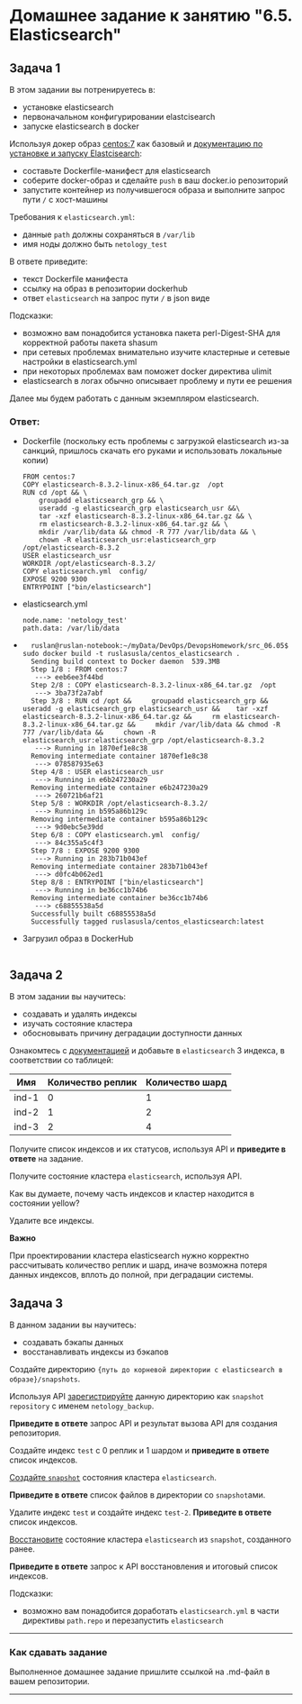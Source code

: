 # Домашнее задание к занятию "6.5. Elasticsearch"

## Задача 1

В этом задании вы потренируетесь в:
- установке elasticsearch
- первоначальном конфигурировании elastcisearch
- запуске elasticsearch в docker

Используя докер образ [centos:7](https://hub.docker.com/_/centos) как базовый и 
[документацию по установке и запуску Elastcisearch](https://www.elastic.co/guide/en/elasticsearch/reference/current/targz.html):

- составьте Dockerfile-манифест для elasticsearch
- соберите docker-образ и сделайте `push` в ваш docker.io репозиторий
- запустите контейнер из получившегося образа и выполните запрос пути `/` c хост-машины

Требования к `elasticsearch.yml`:
- данные `path` должны сохраняться в `/var/lib`
- имя ноды должно быть `netology_test`

В ответе приведите:
- текст Dockerfile манифеста
- ссылку на образ в репозитории dockerhub
- ответ `elasticsearch` на запрос пути `/` в json виде

Подсказки:
- возможно вам понадобится установка пакета perl-Digest-SHA для корректной работы пакета shasum
- при сетевых проблемах внимательно изучите кластерные и сетевые настройки в elasticsearch.yml
- при некоторых проблемах вам поможет docker директива ulimit
- elasticsearch в логах обычно описывает проблему и пути ее решения

Далее мы будем работать с данным экземпляром elasticsearch.

### Ответ:  
- Dockerfile (поскольку есть проблемы с загрузкой elasticsearch из-за санкций, пришлось скачать его руками и использовать локальные копии)
    ```
    FROM centos:7
    COPY elasticsearch-8.3.2-linux-x86_64.tar.gz  /opt
    RUN cd /opt && \
        groupadd elasticsearch_grp && \
        useradd -g elasticsearch_grp elasticsearch_usr &&\
        tar -xzf elasticsearch-8.3.2-linux-x86_64.tar.gz && \
        rm elasticsearch-8.3.2-linux-x86_64.tar.gz && \ 
        mkdir /var/lib/data && chmod -R 777 /var/lib/data && \
        chown -R elasticsearch_usr:elasticsearch_grp /opt/elasticsearch-8.3.2
    USER elasticsearch_usr
    WORKDIR /opt/elasticsearch-8.3.2/
    COPY elasticsearch.yml  config/
    EXPOSE 9200 9300
    ENTRYPOINT ["bin/elasticsearch"]
    ```
- elasticsearch.yml
    ```
    node.name: 'netology_test'
    path.data: /var/lib/data
    ```
- ```
    ruslan@ruslan-notebook:~/myData/DevOps/DevopsHomework/src_06.05$ sudo docker build -t ruslasusla/centos_elasticsearch .
    Sending build context to Docker daemon  539.3MB
    Step 1/8 : FROM centos:7
     ---> eeb6ee3f44bd
    Step 2/8 : COPY elasticsearch-8.3.2-linux-x86_64.tar.gz  /opt
     ---> 3ba73f2a7abf
    Step 3/8 : RUN cd /opt &&     groupadd elasticsearch_grp &&     useradd -g elasticsearch_grp elasticsearch_usr &&    tar -xzf elasticsearch-8.3.2-linux-x86_64.tar.gz &&     rm elasticsearch-8.3.2-linux-x86_64.tar.gz &&     mkdir /var/lib/data && chmod -R 777 /var/lib/data &&     chown -R elasticsearch_usr:elasticsearch_grp /opt/elasticsearch-8.3.2
     ---> Running in 1870ef1e8c38
    Removing intermediate container 1870ef1e8c38
     ---> 078587935e63
    Step 4/8 : USER elasticsearch_usr
     ---> Running in e6b247230a29
    Removing intermediate container e6b247230a29
     ---> 260721b6af21
    Step 5/8 : WORKDIR /opt/elasticsearch-8.3.2/
     ---> Running in b595a86b129c
    Removing intermediate container b595a86b129c
     ---> 9d0ebc5e39dd
    Step 6/8 : COPY elasticsearch.yml  config/
     ---> 84c355a5c4f3
    Step 7/8 : EXPOSE 9200 9300
     ---> Running in 283b71b043ef
    Removing intermediate container 283b71b043ef
     ---> d0fc4b062ed1
    Step 8/8 : ENTRYPOINT ["bin/elasticsearch"]
     ---> Running in be36cc1b74b6
    Removing intermediate container be36cc1b74b6
     ---> c68855538a5d
    Successfully built c68855538a5d
    Successfully tagged ruslasusla/centos_elasticsearch:latest

  ```
- Загрузил образ в DockerHub
```
```
## Задача 2

В этом задании вы научитесь:
- создавать и удалять индексы
- изучать состояние кластера
- обосновывать причину деградации доступности данных

Ознакомтесь с [документацией](https://www.elastic.co/guide/en/elasticsearch/reference/current/indices-create-index.html) 
и добавьте в `elasticsearch` 3 индекса, в соответствии со таблицей:

| Имя | Количество реплик | Количество шард |
|-----|-------------------|-----------------|
| ind-1| 0 | 1 |
| ind-2 | 1 | 2 |
| ind-3 | 2 | 4 |

Получите список индексов и их статусов, используя API и **приведите в ответе** на задание.

Получите состояние кластера `elasticsearch`, используя API.

Как вы думаете, почему часть индексов и кластер находится в состоянии yellow?

Удалите все индексы.

**Важно**

При проектировании кластера elasticsearch нужно корректно рассчитывать количество реплик и шард,
иначе возможна потеря данных индексов, вплоть до полной, при деградации системы.

## Задача 3

В данном задании вы научитесь:
- создавать бэкапы данных
- восстанавливать индексы из бэкапов

Создайте директорию `{путь до корневой директории с elasticsearch в образе}/snapshots`.

Используя API [зарегистрируйте](https://www.elastic.co/guide/en/elasticsearch/reference/current/snapshots-register-repository.html#snapshots-register-repository) 
данную директорию как `snapshot repository` c именем `netology_backup`.

**Приведите в ответе** запрос API и результат вызова API для создания репозитория.

Создайте индекс `test` с 0 реплик и 1 шардом и **приведите в ответе** список индексов.

[Создайте `snapshot`](https://www.elastic.co/guide/en/elasticsearch/reference/current/snapshots-take-snapshot.html) 
состояния кластера `elasticsearch`.

**Приведите в ответе** список файлов в директории со `snapshot`ами.

Удалите индекс `test` и создайте индекс `test-2`. **Приведите в ответе** список индексов.

[Восстановите](https://www.elastic.co/guide/en/elasticsearch/reference/current/snapshots-restore-snapshot.html) состояние
кластера `elasticsearch` из `snapshot`, созданного ранее. 

**Приведите в ответе** запрос к API восстановления и итоговый список индексов.

Подсказки:
- возможно вам понадобится доработать `elasticsearch.yml` в части директивы `path.repo` и перезапустить `elasticsearch`

---

### Как cдавать задание

Выполненное домашнее задание пришлите ссылкой на .md-файл в вашем репозитории.

---
